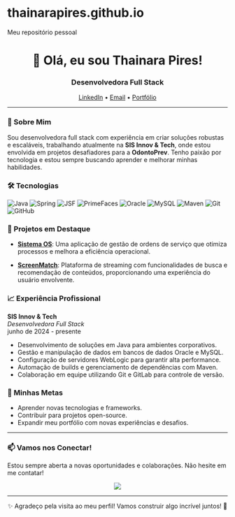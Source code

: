 # thainarapires.github.io
Meu repositório pessoal
<h1 align="center">👋 Olá, eu sou Thainara Pires!</h1>
<h3 align="center">Desenvolvedora Full Stack</h3>

<p align="center">
  <a href="https://www.linkedin.com/in/seu-linkedin/" target="_blank">LinkedIn</a> •
  <a href="mailto:thainara.email@example.com">Email</a> •
  <a href="https://seu-portfolio.com" target="_blank">Portfólio</a>
</p>

---

### 💼 Sobre Mim

Sou desenvolvedora full stack com experiência em criar soluções robustas e escaláveis, trabalhando atualmente na **SIS Innov & Tech**, onde estou envolvida em projetos desafiadores para a **OdontoPrev**. Tenho paixão por tecnologia e estou sempre buscando aprender e melhorar minhas habilidades.

### 🛠 Tecnologias

<p>
  <img alt="Java" src="https://img.shields.io/badge/Java-007396?style=flat&logo=java&logoColor=white" />
  <img alt="Spring" src="https://img.shields.io/badge/Spring-6DB33F?style=flat&logo=spring&logoColor=white" />
  <img alt="JSF" src="https://img.shields.io/badge/JSF-FF0000?style=flat&logo=java&logoColor=white" />
  <img alt="PrimeFaces" src="https://img.shields.io/badge/PrimeFaces-FFCA28?style=flat&logoColor=black" />
  <img alt="Oracle" src="https://img.shields.io/badge/Oracle-F80000?style=flat&logo=oracle&logoColor=white" />
  <img alt="MySQL" src="https://img.shields.io/badge/MySQL-0052CC?style=flat&logo=mysql&logoColor=white" />
  <img alt="Maven" src="https://img.shields.io/badge/Maven-C71A36?style=flat&logo=apachemaven&logoColor=white" />
  <img alt="Git" src="https://img.shields.io/badge/Git-F05032?style=flat&logo=git&logoColor=white" />
  <img alt="GitHub" src="https://img.shields.io/badge/GitHub-181717?style=flat&logo=github&logoColor=white" />
</p>

### 🌟 Projetos em Destaque

- **[Sistema OS](https://github.com/thainarapires/sistemaOS)**: Uma aplicação de gestão de ordens de serviço que otimiza processos e melhora a eficiência operacional.
  
- **[ScreenMatch](https://github.com/thainarapires/screenmatch)**: Plataforma de streaming com funcionalidades de busca e recomendação de conteúdos, proporcionando uma experiência do usuário envolvente.

### 📈 Experiência Profissional

**SIS Innov & Tech**  
*Desenvolvedora Full Stack*  
junho de 2024 - presente

- Desenvolvimento de soluções em Java para ambientes corporativos.
- Gestão e manipulação de dados em bancos de dados Oracle e MySQL.
- Configuração de servidores WebLogic para garantir alta performance.
- Automação de builds e gerenciamento de dependências com Maven.
- Colaboração em equipe utilizando Git e GitLab para controle de versão.

### 🌱 Minhas Metas

- Aprender novas tecnologias e frameworks.
- Contribuir para projetos open-source.
- Expandir meu portfólio com novas experiências e desafios.

---

### 📫 Vamos nos Conectar!

Estou sempre aberta a novas oportunidades e colaborações. Não hesite em me contatar!

<p align="center">
  <img src="https://img.shields.io/badge/Email-thainara.email@example.com-blue?style=flat" />
</p>

---

<p align="center">✨ Agradeço pela visita ao meu perfil! Vamos construir algo incrível juntos! 🚀</p>
